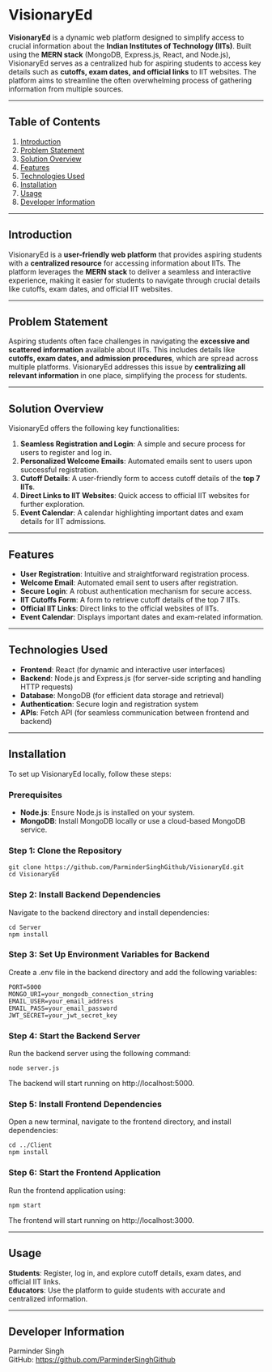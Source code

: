 # VisionaryEd

**VisionaryEd** is a dynamic web platform designed to simplify access to crucial information about the **Indian Institutes of Technology (IITs)**. Built using the **MERN stack** (MongoDB, Express.js, React, and Node.js), VisionaryEd serves as a centralized hub for aspiring students to access key details such as **cutoffs, exam dates, and official links** to IIT websites. The platform aims to streamline the often overwhelming process of gathering information from multiple sources.

---

## Table of Contents
1. [Introduction](#introduction)
2. [Problem Statement](#problem-statement)
3. [Solution Overview](#solution-overview)
4. [Features](#features)
5. [Technologies Used](#technologies-used)
6. [Installation](#installation)
7. [Usage](#usage)
8. [Developer Information](#developer-information)

---

## Introduction
VisionaryEd is a **user-friendly web platform** that provides aspiring students with a **centralized resource** for accessing information about IITs. The platform leverages the **MERN stack** to deliver a seamless and interactive experience, making it easier for students to navigate through crucial details like cutoffs, exam dates, and official IIT websites.

---

## Problem Statement
Aspiring students often face challenges in navigating the **excessive and scattered information** available about IITs. This includes details like **cutoffs, exam dates, and admission procedures**, which are spread across multiple platforms. VisionaryEd addresses this issue by **centralizing all relevant information** in one place, simplifying the process for students.

---

## Solution Overview
VisionaryEd offers the following key functionalities:
1. **Seamless Registration and Login**: A simple and secure process for users to register and log in.
2. **Personalized Welcome Emails**: Automated emails sent to users upon successful registration.
3. **Cutoff Details**: A user-friendly form to access cutoff details of the **top 7 IITs**.
4. **Direct Links to IIT Websites**: Quick access to official IIT websites for further exploration.
5. **Event Calendar**: A calendar highlighting important dates and exam details for IIT admissions.

---

## Features
- **User Registration**: Intuitive and straightforward registration process.
- **Welcome Email**: Automated email sent to users after registration.
- **Secure Login**: A robust authentication mechanism for secure access.
- **IIT Cutoffs Form**: A form to retrieve cutoff details of the top 7 IITs.
- **Official IIT Links**: Direct links to the official websites of IITs.
- **Event Calendar**: Displays important dates and exam-related information.

---

## Technologies Used
- **Frontend**: React (for dynamic and interactive user interfaces)
- **Backend**: Node.js and Express.js (for server-side scripting and handling HTTP requests)
- **Database**: MongoDB (for efficient data storage and retrieval)
- **Authentication**: Secure login and registration system
- **APIs**: Fetch API (for seamless communication between frontend and backend)

---

## Installation
To set up VisionaryEd locally, follow these steps:

### Prerequisites
- **Node.js**: Ensure Node.js is installed on your system.
- **MongoDB**: Install MongoDB locally or use a cloud-based MongoDB service.

### Step 1: Clone the Repository
```
git clone https://github.com/ParminderSinghGithub/VisionaryEd.git
cd VisionaryEd
```
### Step 2: Install Backend Dependencies
Navigate to the backend directory and install dependencies:
```
cd Server
npm install
```
### Step 3: Set Up Environment Variables for Backend
Create a .env file in the backend directory and add the following variables:
```
PORT=5000
MONGO_URI=your_mongodb_connection_string
EMAIL_USER=your_email_address
EMAIL_PASS=your_email_password
JWT_SECRET=your_jwt_secret_key
```
### Step 4: Start the Backend Server
Run the backend server using the following command:
```
node server.js
```
The backend will start running on http://localhost:5000.

### Step 5: Install Frontend Dependencies
Open a new terminal, navigate to the frontend directory, and install dependencies:
```
cd ../Client
npm install
```
### Step 6: Start the Frontend Application
Run the frontend application using:
```
npm start
```
The frontend will start running on http://localhost:3000.

--- 

## Usage
**Students**: Register, log in, and explore cutoff details, exam dates, and official IIT links.  
**Educators**: Use the platform to guide students with accurate and centralized information.

--- 

## Developer Information
Parminder Singh  
GitHub: https://github.com/ParminderSinghGithub
